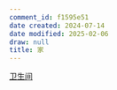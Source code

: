 ```yaml
---
comment_id: f1595e51
date created: 2024-07-14
date modified: 2025-02-06
draw: null
title: 家
---
```

[卫生间](卫生间.md)
